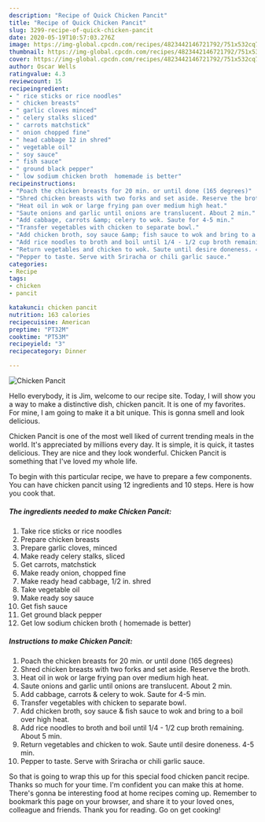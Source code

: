 ```yaml
---
description: "Recipe of Quick Chicken Pancit"
title: "Recipe of Quick Chicken Pancit"
slug: 3299-recipe-of-quick-chicken-pancit
date: 2020-05-19T10:57:03.276Z
image: https://img-global.cpcdn.com/recipes/4823442146721792/751x532cq70/chicken-pancit-recipe-main-photo.jpg
thumbnail: https://img-global.cpcdn.com/recipes/4823442146721792/751x532cq70/chicken-pancit-recipe-main-photo.jpg
cover: https://img-global.cpcdn.com/recipes/4823442146721792/751x532cq70/chicken-pancit-recipe-main-photo.jpg
author: Oscar Wells
ratingvalue: 4.3
reviewcount: 15
recipeingredient:
- " rice sticks or rice noodles"
- " chicken breasts"
- " garlic cloves minced"
- " celery stalks sliced"
- " carrots matchstick"
- " onion chopped fine"
- " head cabbage 12 in shred"
- " vegetable oil"
- " soy sauce"
- " fish sauce"
- " ground black pepper"
- " low sodium chicken broth  homemade is better"
recipeinstructions:
- "Poach the chicken breasts for 20 min. or until done (165 degrees)"
- "Shred chicken breasts with two forks and set aside. Reserve the broth."
- "Heat oil in wok or large frying pan over medium high heat."
- "Saute onions and garlic until onions are translucent. About 2 min."
- "Add cabbage, carrots &amp; celery to wok. Saute for 4-5 min."
- "Transfer vegetables with chicken to separate bowl."
- "Add chicken broth, soy sauce &amp; fish sauce to wok and bring to a boil over high heat."
- "Add rice noodles to broth and boil until 1/4 - 1/2 cup broth remaining. About 5 min."
- "Return vegetables and chicken to wok. Saute until desire doneness. 4-5 min."
- "Pepper to taste. Serve with Sriracha or chili garlic sauce."
categories:
- Recipe
tags:
- chicken
- pancit

katakunci: chicken pancit 
nutrition: 163 calories
recipecuisine: American
preptime: "PT32M"
cooktime: "PT53M"
recipeyield: "3"
recipecategory: Dinner

---
```



![Chicken Pancit](https://img-global.cpcdn.com/recipes/4823442146721792/751x532cq70/chicken-pancit-recipe-main-photo.jpg)

Hello everybody, it is Jim, welcome to our recipe site. Today, I will show you a way to make a distinctive dish, chicken pancit. It is one of my favorites. For mine, I am going to make it a bit unique. This is gonna smell and look delicious.

Chicken Pancit is one of the most well liked of current trending meals in the world. It's appreciated by millions every day. It is simple, it is quick, it tastes delicious. They are nice and they look wonderful. Chicken Pancit is something that I've loved my whole life.




To begin with this particular recipe, we have to prepare a few components. You can have chicken pancit using 12 ingredients and 10 steps. Here is how you cook that.

<!--inarticleads1-->

##### The ingredients needed to make Chicken Pancit:

1. Take  rice sticks or rice noodles
1. Prepare  chicken breasts
1. Prepare  garlic cloves, minced
1. Make ready  celery stalks, sliced
1. Get  carrots, matchstick
1. Make ready  onion, chopped fine
1. Make ready  head cabbage, 1/2 in. shred
1. Take  vegetable oil
1. Make ready  soy sauce
1. Get  fish sauce
1. Get  ground black pepper
1. Get  low sodium chicken broth ( homemade is better)




<!--inarticleads2-->

##### Instructions to make Chicken Pancit:

1. Poach the chicken breasts for 20 min. or until done (165 degrees)
1. Shred chicken breasts with two forks and set aside. Reserve the broth.
1. Heat oil in wok or large frying pan over medium high heat.
1. Saute onions and garlic until onions are translucent. About 2 min.
1. Add cabbage, carrots &amp; celery to wok. Saute for 4-5 min.
1. Transfer vegetables with chicken to separate bowl.
1. Add chicken broth, soy sauce &amp; fish sauce to wok and bring to a boil over high heat.
1. Add rice noodles to broth and boil until 1/4 - 1/2 cup broth remaining. About 5 min.
1. Return vegetables and chicken to wok. Saute until desire doneness. 4-5 min.
1. Pepper to taste. Serve with Sriracha or chili garlic sauce.




So that is going to wrap this up for this special food chicken pancit recipe. Thanks so much for your time. I'm confident you can make this at home. There's gonna be interesting food at home recipes coming up. Remember to bookmark this page on your browser, and share it to your loved ones, colleague and friends. Thank you for reading. Go on get cooking!

